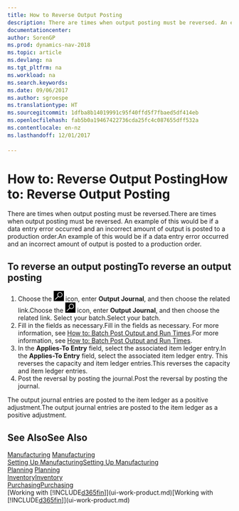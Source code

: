 ```yaml
---
title: How to Reverse Output Posting
description: There are times when output posting must be reversed. An example of this would be if a data entry error occurred and an incorrect amount of output is posted to a production order.
documentationcenter: 
author: SorenGP
ms.prod: dynamics-nav-2018
ms.topic: article
ms.devlang: na
ms.tgt_pltfrm: na
ms.workload: na
ms.search.keywords: 
ms.date: 09/06/2017
ms.author: sgroespe
ms.translationtype: HT
ms.sourcegitcommit: 1dfba8b14019991c95f40ffd5f7fbaed5df414eb
ms.openlocfilehash: fab5b0a19467422736cda25fc4c087655dff532a
ms.contentlocale: en-nz
ms.lasthandoff: 12/01/2017

---
```

# <a name="how-to-reverse-output-posting"></a><span data-ttu-id="b38f1-104">How to: Reverse Output Posting</span><span class="sxs-lookup"><span data-stu-id="b38f1-104">How to: Reverse Output Posting</span></span>
<span data-ttu-id="b38f1-105">There are times when output posting must be reversed.</span><span class="sxs-lookup"><span data-stu-id="b38f1-105">There are times when output posting must be reversed.</span></span> <span data-ttu-id="b38f1-106">An example of this would be if a data entry error occurred and an incorrect amount of output is posted to a production order.</span><span class="sxs-lookup"><span data-stu-id="b38f1-106">An example of this would be if a data entry error occurred and an incorrect amount of output is posted to a production order.</span></span>  

## <a name="to-reverse-an-output-posting"></a><span data-ttu-id="b38f1-107">To reverse an output posting</span><span class="sxs-lookup"><span data-stu-id="b38f1-107">To reverse an output posting</span></span>  
1.  <span data-ttu-id="b38f1-108">Choose the ![Search for Page or Report](media/ui-search/search_small.png "Search for Page or Report icon") icon, enter **Output Journal**, and then choose the related link.</span><span class="sxs-lookup"><span data-stu-id="b38f1-108">Choose the ![Search for Page or Report](media/ui-search/search_small.png "Search for Page or Report icon") icon, enter **Output Journal**, and then choose the related link.</span></span> <span data-ttu-id="b38f1-109">Select your batch.</span><span class="sxs-lookup"><span data-stu-id="b38f1-109">Select your batch.</span></span>  
2. <span data-ttu-id="b38f1-110">Fill in the fields as necessary.</span><span class="sxs-lookup"><span data-stu-id="b38f1-110">Fill in the fields as necessary.</span></span> <span data-ttu-id="b38f1-111">For more information, see [How to: Batch Post Output and Run Times](production-how-to-post-output-quantity.md).</span><span class="sxs-lookup"><span data-stu-id="b38f1-111">For more information, see [How to: Batch Post Output and Run Times](production-how-to-post-output-quantity.md).</span></span>
3.  <span data-ttu-id="b38f1-112">In the **Applies-To Entry** field, select the associated item ledger entry.</span><span class="sxs-lookup"><span data-stu-id="b38f1-112">In the **Applies-To Entry** field, select the associated item ledger entry.</span></span> <span data-ttu-id="b38f1-113">This reverses the capacity and item ledger entries.</span><span class="sxs-lookup"><span data-stu-id="b38f1-113">This reverses the capacity and item ledger entries.</span></span>  
4. <span data-ttu-id="b38f1-114">Post the reversal by posting the journal.</span><span class="sxs-lookup"><span data-stu-id="b38f1-114">Post the reversal by posting the journal.</span></span>  

<span data-ttu-id="b38f1-115">The output journal entries are posted to the item ledger as a positive adjustment.</span><span class="sxs-lookup"><span data-stu-id="b38f1-115">The output journal entries are posted to the item ledger as a positive adjustment.</span></span>  

## <a name="see-also"></a><span data-ttu-id="b38f1-116">See Also</span><span class="sxs-lookup"><span data-stu-id="b38f1-116">See Also</span></span>  
 <span data-ttu-id="b38f1-117">[Manufacturing](production-manage-manufacturing.md)  </span><span class="sxs-lookup"><span data-stu-id="b38f1-117">[Manufacturing](production-manage-manufacturing.md)  </span></span>  
 [<span data-ttu-id="b38f1-118">Setting Up Manufacturing</span><span class="sxs-lookup"><span data-stu-id="b38f1-118">Setting Up Manufacturing</span></span>](production-configure-production-processes.md)  
 <span data-ttu-id="b38f1-119">[Planning](production-planning.md)    </span><span class="sxs-lookup"><span data-stu-id="b38f1-119">[Planning](production-planning.md)    </span></span>  
 [<span data-ttu-id="b38f1-120">Inventory</span><span class="sxs-lookup"><span data-stu-id="b38f1-120">Inventory</span></span>](inventory-manage-inventory.md)  
 [<span data-ttu-id="b38f1-121">Purchasing</span><span class="sxs-lookup"><span data-stu-id="b38f1-121">Purchasing</span></span>](purchasing-manage-purchasing.md)  
 <span data-ttu-id="b38f1-122">[Working with [!INCLUDE[d365fin](includes/d365fin_md.md)]](ui-work-product.md)</span><span class="sxs-lookup"><span data-stu-id="b38f1-122">[Working with [!INCLUDE[d365fin](includes/d365fin_md.md)]](ui-work-product.md)</span></span>  

